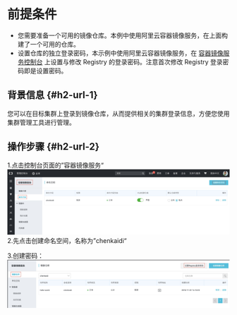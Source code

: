 # 前提条件

* 您需要准备一个可用的镜像仓库。本例中使用阿里云容器镜像服务，在上面构建了一个可用的仓库。
* 设置仓库的独立登录密码，本示例中使用阿里云容器镜像服务，在
  [容器镜像服务控制台](https://cr.console.aliyun.com/)
  上设置与修改 Registry 的登录密码。注意首次修改 Registry 登录密码即是设置密码。

## 背景信息 {#h2-url-1}

您可以在目标集群上登录到镜像仓库，从而提供相关的集群登录信息，方便您使用集群管理工具进行管理。

## 操作步骤 {#h2-url-2}

1.点击控制台页面的”容器镜像服务“![](/assets/Xnip2018-11-30_19-11-02.jpg)2.先点击创建命名空间，名称为”chenkaidi“

3.创建密码：![](/assets/Xnip2018-11-30_19-16-28.jpg)

